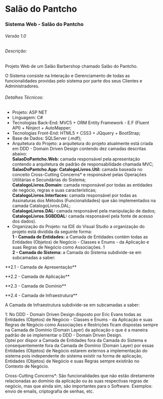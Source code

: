 # Salão do Pantcho
### Sistema Web - Salão do Pantcho
###### Versão 1.0

###### Descrição:
<p>Projeto Web de um Salão Barbershop chamado Salão do Pantcho.</p>
<p>O Sistema consiste na Interação e Gerenciamento de todas as funcionalidades providas pelo sistema por parte dos seus Clientes e Administradores.</p>

###### Detalhes Técnicos:
- Projeto: ASP NET
- Linguagem: C#
- Tecnologias Back-End: MVC5 + ORM Entity Framework - E.F (Fluent API)  + Ninject + AutoMapper;
- Tecnologias Front-End: HTML5 + CSS3 + JQquery + BootStrap;
- Base de Dados: SQLServer (.mdf);
- Arquitetura do Projeto: a arquitetura do projeto atualmente está criada em DDD - Domain Driven Design contendo dez camadas descritas abaixo: <br />
**SalaoDoPantcho.Web:** camada responsável pela apresentação contendo a arquitetura de padrão de responsabilidade chamada MVC; <br />
**SalaoDoPantcho.App:**
**CatalogoLivros.Util:** camada baseada no conceito Cross-Cutting Concerns* e responsável pelas Operações Utilitárias e Secundárias do Sistema; <br />
**CatalogoLivros.Domain:** camada responsável por todas as entidades de negócio, regras e suas características; <br />
**CatalogoLivros.Interfaces:** camada responsável por todas as Assinaturas dos Métodos (Funcionalidades) que são implementados na camada CatalogoLivros.DAL; <br />
**CatalogoLivros.DAL:** camada responsável pela manipulação de dados; **CatalogoLivros.SGBDDAL:** camada responsável pela fonte de acesso dos dados).
- Organização do Projeto: na IDE do Visual Studio a organização do projeto está dividida da seguinte forma:<br />
**1 - Camada de Entidades:** a Camada de Entidades contém todas as Entidades (Objetos) de Negócio - Classes e Enums - da Aplicação e suas Regras de Negócio como Associações. 1<br />
**2 - Camada do Sistema:** a Camada do Sistema subdivide-se em subcamadas a saber:<br />
<p>**2.1 - Camada de Apresentação**</p>
<p>**2.2 - Camada de Aplicação**</p>
<p>**2.3 - Camada de Domínio**</p>
<p>**2.4 - Camada de Infraestrutura**</p>
<p>A Camada de Infraestrutura subdivide-se em subcamadas a saber:<br />

<p>1: No DDD - Domain Driven Design disposto por Eric Evans todas as Entidades (Objetos) de Negócio - Classes e Enums - da Aplicação e suas Regras de Negócio como Associações e Restrições ficam dispostas sempre na Camada de Domínio (Domain Layer) da aplicação o que é a maneira padrão de se implementar o DDD - Domain Driven Design.<br />Optei por dispor a Camada de Entidades fora da Camada do Sistema e consequentemente fora da Camada de Domínio (Domain Layer) por essas Entidades (Objetos) de Negócio estarem externos a implementação do sistema pois independente do sistema existir na forma de aplicação, Entidades (Objetos) de Negócio e suas Regras sempre existirão no Contexto de Negócio.</p>
<p>Cross-Cutting Concerns*: São funcionalidades que não estão diretamente relacionadas ao domínio da aplicação ou às suas respectivas regras de negócio, mas que ainda sim, são importantes para o Software. Exemplos: envio de emails, criptografia de senhas, etc.</p>
